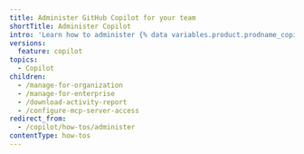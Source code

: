 ```yaml
---
title: Administer GitHub Copilot for your team
shortTitle: Administer Copilot
intro: 'Learn how to administer {% data variables.product.prodname_copilot %} for your organization or enterprise.'
versions:
  feature: copilot
topics:
  - Copilot
children:
  - /manage-for-organization
  - /manage-for-enterprise
  - /download-activity-report
  - /configure-mcp-server-access
redirect_from:
  - /copilot/how-tos/administer
contentType: how-tos
---
```


